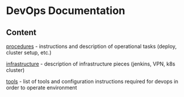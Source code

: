# DevOps Documentation

## Content
[procedures](./documentation/procedures/README.md) - instructions and description of operational tasks (deploy, cluster setup, etc.)

[infrastructure](./documentation/infrastructure/README.md) - description of infrastructure pieces (jenkins, VPN, k8s cluster)

[tools](./documentation/tools/README.md) - list of tools and configuration instructions required for devops in order to operate environment

